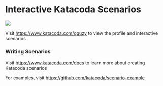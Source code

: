 # Interactive Katacoda Scenarios

[![](http://shields.katacoda.com/katacoda/oguzy/count.svg)](https://www.katacoda.com/oguzy "Get your profile on Katacoda.com")

Visit https://www.katacoda.com/oguzy to view the profile and interactive scenarios

### Writing Scenarios
Visit https://www.katacoda.com/docs to learn more about creating Katacoda scenarios

For examples, visit https://github.com/katacoda/scenario-example
